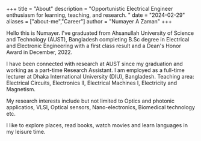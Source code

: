 +++
title = "About"
description = "Opportunistic Electrical Engineer enthusiasm for learning, teaching, and research. "
date = "2024-02-29"
aliases = ["about-me","Career"]
author = "Numayer A Zaman"
+++

Hello this is Numayer.
I've graduated from Ahsanullah University of Science and Technology (AUST), Bangladesh completing B.Sc degree in Electrical and Electronic Engineering with a first class result and a Dean's Honor Award in December, 2022.

I have been connected with research at AUST since my graduation and working as a part-time Research Assistant. I am employed as a full-time lecturer at Dhaka International University (DIU), Bangladesh. Teaching area: Electrical Circuits, Electronics II, Electrical Machines I, Electricity and Magnetism.

My research interests include but not limited to Optics and photonic applicatios, VLSI, Optical sensors, Nano-electronics, Biomedical technology etc.

I like to explore places, read books, watch movies and learn languages in my leisure time.
